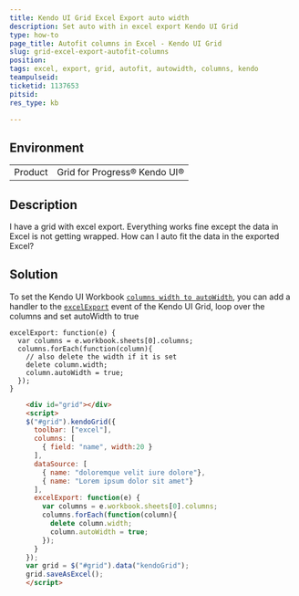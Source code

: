 ```yaml
---
title: Kendo UI Grid Excel Export auto width
description: Set auto with in excel export Kendo UI Grid
type: how-to
page_title: Autofit columns in Excel - Kendo UI Grid 
slug: grid-excel-export-autofit-columns
position:
tags: excel, export, grid, autofit, autowidth, columns, kendo
teampulseid:
ticketid: 1137653
pitsid:
res_type: kb

---
```


## Environment
<table>
 <tr>
  <td>Product</td>
  <td>Grid for Progress® Kendo UI®</td>
 </tr>
</table>


## Description

I have a grid with excel export. Everything works fine except the data in Excel is not getting wrapped. How can I auto fit the data in the exported Excel?

## Solution

To set the Kendo UI Workbook [`columns width to autoWidth`](https://docs.telerik.com/kendo-ui/api/javascript/ooxml/workbook#configuration-sheets.columns.autoWidth), you can add a handler to the [`excelExport`](https://docs.telerik.com/kendo-ui/api/javascript/ui/grid#events-excelExport) event of the Kendo UI Grid, loop over the columns and set autoWidth to true

```
excelExport: function(e) {
  var columns = e.workbook.sheets[0].columns;
  columns.forEach(function(column){
    // also delete the width if it is set
    delete column.width;
    column.autoWidth = true;
  });
}
```

```html
    <div id="grid"></div>
    <script>
    $("#grid").kendoGrid({
      toolbar: ["excel"],
      columns: [
        { field: "name", width:20 }
      ],
      dataSource: [
        { name: "doloremque velit iure dolore"},
        { name: "Lorem ipsum dolor sit amet"}
      ],
      excelExport: function(e) {
        var columns = e.workbook.sheets[0].columns;
        columns.forEach(function(column){
          delete column.width;
          column.autoWidth = true;
        });
      }
    });
    var grid = $("#grid").data("kendoGrid");
    grid.saveAsExcel();
    </script>
```
